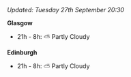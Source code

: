 *Updated: Tuesday 27th September 20:30*

**Glasgow**

* 21h - 8h: :partly_sunny: Partly Cloudy

**Edinburgh**

* 21h - 8h: :partly_sunny: Partly Cloudy
